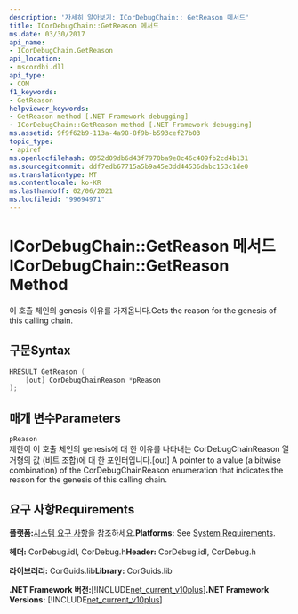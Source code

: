 ```yaml
---
description: '자세히 알아보기: ICorDebugChain:: GetReason 메서드'
title: ICorDebugChain::GetReason 메서드
ms.date: 03/30/2017
api_name:
- ICorDebugChain.GetReason
api_location:
- mscordbi.dll
api_type:
- COM
f1_keywords:
- GetReason
helpviewer_keywords:
- GetReason method [.NET Framework debugging]
- ICorDebugChain::GetReason method [.NET Framework debugging]
ms.assetid: 9f9f62b9-113a-4a98-8f9b-b593cef27b03
topic_type:
- apiref
ms.openlocfilehash: 0952d09db6d43f7970ba9e8c46c409fb2cd4b131
ms.sourcegitcommit: ddf7edb67715a5b9a45e3dd44536dabc153c1de0
ms.translationtype: MT
ms.contentlocale: ko-KR
ms.lasthandoff: 02/06/2021
ms.locfileid: "99694971"
---
```

# <a name="icordebugchaingetreason-method"></a><span data-ttu-id="5a214-103">ICorDebugChain::GetReason 메서드</span><span class="sxs-lookup"><span data-stu-id="5a214-103">ICorDebugChain::GetReason Method</span></span>

<span data-ttu-id="5a214-104">이 호출 체인의 genesis 이유를 가져옵니다.</span><span class="sxs-lookup"><span data-stu-id="5a214-104">Gets the reason for the genesis of this calling chain.</span></span>  
  
## <a name="syntax"></a><span data-ttu-id="5a214-105">구문</span><span class="sxs-lookup"><span data-stu-id="5a214-105">Syntax</span></span>  
  
```cpp  
HRESULT GetReason (  
    [out] CorDebugChainReason *pReason  
);  
```  
  
## <a name="parameters"></a><span data-ttu-id="5a214-106">매개 변수</span><span class="sxs-lookup"><span data-stu-id="5a214-106">Parameters</span></span>  

 `pReason`  
 <span data-ttu-id="5a214-107">제한이 이 호출 체인의 genesis에 대 한 이유를 나타내는 CorDebugChainReason 열거형의 값 (비트 조합)에 대 한 포인터입니다.</span><span class="sxs-lookup"><span data-stu-id="5a214-107">[out] A pointer to a value (a bitwise combination) of the CorDebugChainReason enumeration that indicates the reason for the genesis of this calling chain.</span></span>  
  
## <a name="requirements"></a><span data-ttu-id="5a214-108">요구 사항</span><span class="sxs-lookup"><span data-stu-id="5a214-108">Requirements</span></span>  

 <span data-ttu-id="5a214-109">**플랫폼:**[시스템 요구 사항](../../get-started/system-requirements.md)을 참조하세요.</span><span class="sxs-lookup"><span data-stu-id="5a214-109">**Platforms:** See [System Requirements](../../get-started/system-requirements.md).</span></span>  
  
 <span data-ttu-id="5a214-110">**헤더:** CorDebug.idl, CorDebug.h</span><span class="sxs-lookup"><span data-stu-id="5a214-110">**Header:** CorDebug.idl, CorDebug.h</span></span>  
  
 <span data-ttu-id="5a214-111">**라이브러리:** CorGuids.lib</span><span class="sxs-lookup"><span data-stu-id="5a214-111">**Library:** CorGuids.lib</span></span>  
  
 <span data-ttu-id="5a214-112">**.NET Framework 버전:**[!INCLUDE[net_current_v10plus](../../../../includes/net-current-v10plus-md.md)]</span><span class="sxs-lookup"><span data-stu-id="5a214-112">**.NET Framework Versions:** [!INCLUDE[net_current_v10plus](../../../../includes/net-current-v10plus-md.md)]</span></span>
